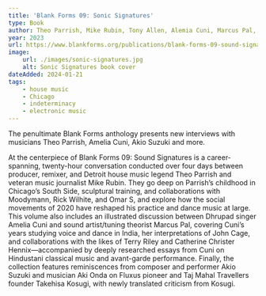 ```yaml
---
title: 'Blank Forms 09: Sonic Signatures'
type: Book
author: Theo Parrish, Mike Rubin, Tony Allen, Alemia Cuni, Marcus Pal, Aki Ondo, Akio Suzuki, Lawrence Kumpf, ed. 
year: 2023
url: https://www.blankforms.org/publications/blank-forms-09-sound-signatures
image:
    url: ./images/sonic-signatures.jpg
    alt: Sonic Signatures book cover
dateAdded: 2024-01-21
tags:
    - house music 
    - Chicago
    - indeterminacy
    - electronic music
---
```


The penultimate Blank Forms anthology presents new interviews with musicians Theo Parrish, Amelia Cuni, Akio Suzuki and more.

At the centerpiece of Blank Forms 09: Sound Signatures is a career-spanning, twenty-hour conversation conducted over four days between producer, remixer, and Detroit house music legend Theo Parrish and veteran music journalist Mike Rubin. They go deep on Parrish’s childhood in Chicago’s South Side, sculptural training, and collaborations with Moodymann, Rick Wilhite, and Omar S, and explore how the social movements of 2020 have reshaped his practice and dance music at large. This volume also includes an illustrated discussion between Dhrupad singer Amelia Cuni and sound artist/tuning theorist Marcus Pal, covering Cuni’s years studying voice and dance in India, her interpretations of John Cage, and collaborations with the likes of Terry Riley and Catherine Christer Hennix—accompanied by deeply researched essays from Cuni on Hindustani classical music and avant-garde performance. Finally, the collection features reminiscences from composer and performer Akio Suzuki and musician Aki Onda on Fluxus pioneer and Taj Mahal Travellers founder Takehisa Kosugi, with newly translated criticism from Kosugi.
